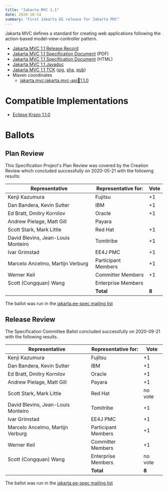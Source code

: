 ```yaml
---
title: "Jakarta MVC 1.1"
date: 2020-10-14
summary: "First Jakarta EE release for Jakarta MVC"
---
```

Jakarta MVC defines a standard for creating web applications following the action-based model-view-controller pattern.

* [Jakarta MVC 1.1 Release Record](https://projects.eclipse.org/projects/ee4j.mvc/releases/1.1)
* [Jakarta MVC 1.1 Specification Document](./jakarta-mvc-spec-1.1.pdf) (PDF)
* [Jakarta MVC 1.1 Specification Document](./jakarta-mvc-spec-1.1.html) (HTML)
* [Jakarta MVC 1.1 Javadoc](./apidocs)
* [Jakarta MVC 1.1 TCK](http://download.eclipse.org/jakartaee/mvc/1.1/jakarta-mvc-tck-1.1.0.zip) ([sig](http://download.eclipse.org/jakartaee/mvc/1.1/jakarta-mvc-tck-1.1.0.zip.sig), [sha](http://download.eclipse.org/jakartaee/mvc/1.1/jakarta-mvc-tck-1.1.0.zip.sha256), [pub](https://jakarta.ee/specifications/jakartaee-spec-committee.pub))
* Maven coordinates
  * [jakarta.mvc:jakarta.mvc-api:jar:1.1.0](https://central.sonatype.com/artifact/jakarta.mvc/jakarta.mvc-api/1.1.0/jar)

# Compatible Implementations

* [Eclipse Krazo 1.1.0](https://eclipse-ee4j.github.io/krazo/downloads/1.1.0.html)

# Ballots

## Plan Review

This Specification Project's Plan Review was covered by the Creation Review which concluded successfully on 2020-05-21 with the following results:

| Representative                                 | Representative for: | Vote |
|------------------------------------------------|---------------------|------|
| Kenji Kazumura                                 | Fujitsu             |  +1  |
| Dan Bandera, Kevin Sutter                      | IBM                 |  +1  |
| Ed Bratt, Dmitry Kornilov                      | Oracle              |  +1  |
| Andrew Pielage, Matt Gill                      | Payara              |      |
| Scott Stark, Mark Little                       | Red Hat             |  +1  |
| David Blevins, Jean-Louis Monteiro             | Tomitribe           |  +1  |
| Ivar Grimstad                                  | EE4J PMC            |  +1  |
| Marcelo Ancelmo, Martijn Verburg               | Participant Members |  +1  |
| Werner Keil                                    | Committer Members   |  +1  |
| Scott (Congquan) Wang                          | Enterprise Members  |      |
|                                                | **Total**           | **8**|

The ballot was run in the [jakarta.ee-spec mailing list](https://www.eclipse.org/lists/jakarta.ee-spec/msg00650.html)

## Release Review

The Specification Committee Ballot concluded successfully on 2020-09-21 with the following results.

| Representative                                 | Representative for: | Vote |
|------------------------------------------------|---------------------|------|
| Kenji Kazumura                                 | Fujitsu             |  +1  |
| Dan Bandera, Kevin Sutter                      | IBM                 |  +1  |
| Ed Bratt, Dmitry Kornilov                      | Oracle              |  +1  |
| Andrew Pielage, Matt Gill                      | Payara              |  +1  |
| Scott Stark, Mark Little                       | Red Hat             |  no vote  |
| David Blevins, Jean-Louis Monteiro             | Tomitribe           |  +1  |
| Ivar Grimstad                                  | EE4J PMC            |  +1  |
| Marcelo Ancelmo, Martijn Verburg               | Participant Members |  +1  |
| Werner Keil                                    | Committer Members   |  +1  |
| Scott (Congquan) Wang                          | Enterprise Members  |  no vote  |
|                                                | **Total**           | **8**|

The ballot was run in the [jakarta.ee-spec mailing list](https://www.eclipse.org/lists/jakarta.ee-spec/msg00991.html)
